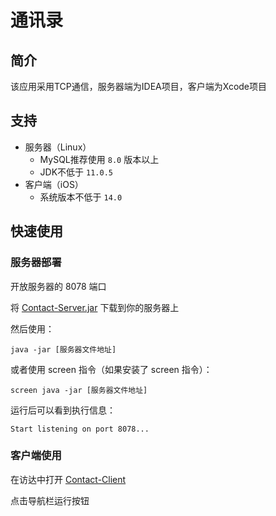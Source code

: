# 通讯录

## 简介
该应用采用TCP通信，服务器端为IDEA项目，客户端为Xcode项目

## 支持
* 服务器（Linux）
    - MySQL推荐使用 `8.0` 版本以上
    - JDK不低于 `11.0.5`
* 客户端（iOS）
    - 系统版本不低于 `14.0`

## 快速使用
### 服务器部署
开放服务器的 8078 端口

将 [Contact-Server.jar](Contact-Server/out/artifacts/Contact_Server/Contact-Server.jar) 下载到你的服务器上

然后使用：
```
java -jar [服务器文件地址]
```
或者使用 screen 指令（如果安装了 screen 指令）：
```
screen java -jar [服务器文件地址]
```
运行后可以看到执行信息：
```
Start listening on port 8078...
```

### 客户端使用
在访达中打开 [Contact-Client](Contact-Client/Contact.xcodeproj)

点击导航栏运行按钮